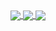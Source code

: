 <a href="https://github-readme-stats.vercel.app/api?username=tsukasaroot&show_icons=true&theme=tokyonight&count_private=true&show_owner=true">
  <img align="center" src="https://github-readme-stats.vercel.app/api?username=tsukasaroot&show_icons=true&theme=tokyonight&count_private=true&show_owner=true" />
</a>
<a href="https://github-readme-stats.vercel.app/api/top-langs/?username=tsukasaroot&theme=tokyonight">
  <img align="center" src="https://github-readme-stats.vercel.app/api/top-langs/?username=tsukasaroot&theme=tokyonight&count_private=true" />
</a>
<a href="https://wakatime.com/@tsukasaroot">
  <img align="center" src="https://github-readme-stats.vercel.app/api/wakatime?username=tsukasaroot&theme=tokyonight" />
</a>

